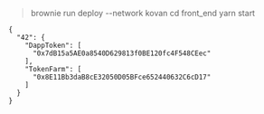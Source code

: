 > brownie run deploy --network kovan
> cd front_end
> yarn start

```
{
  "42": {
    "DappToken": [
      "0x7dB15a5AE0a8540D629813f0BE120fc4F548CEec"
    ],
    "TokenFarm": [
      "0x8E11Bb3daB8cE32050D05BFce652440632C6cD17"
    ]
  }
}
```
